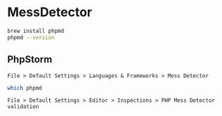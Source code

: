 # MessDetector

```bash
brew install phpmd
phpmd --version
```

## PhpStorm

`File > Default Settings > Languages & Frameworks > Mess Detector`

```bash
which phpmd
```

`File > Default Settings > Editor > Inspections > PHP Mess Detector validation`
